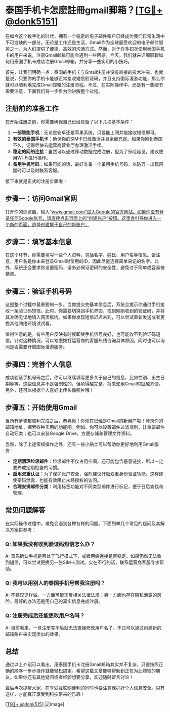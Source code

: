 # 泰国手机卡怎麽註冊gmail郵箱？[[TG💪+ @donk5151](https://t.me/s/donk5151)]

在如今这个数字化的时代，拥有一个稳定的电子邮件账户已经成为我们日常生活中不可或缺的一部分。无论是工作还是生活，Gmail作为全球最受欢迎的电子邮件服务之一，为人们提供了便捷、高效的沟通方式。然而，对于许多初次使用泰国手机卡的用户来说，注册Gmail邮箱可能会遇到一些困惑。今天，我们就来详细聊聊如何用泰国手机卡成功注册Gmail邮箱，并分享一些实用的小技巧。

首先，让我们明确一点：泰国的手机卡与Gmail注册并没有直接的技术冲突。也就是说，只要你的手机卡能够正常接收短信验证码，并且支持国际漫游功能，那么你就可以顺利地完成Gmail邮箱的注册流程。不过，在实际操作中，还是有一些细节需要注意，下面我们将一步步为你讲解整个过程。

## 注册前的准备工作

在开始注册之前，你需要确保自己已经具备了以下几项基本条件：

1. **一部智能手机**：无论是安卓还是苹果系统，只要能上网并能接收短信即可。
2. **有效的泰国手机卡**：确保你的SIM卡已经激活并且余额充足。如果你刚到泰国不久，记得尽快去运营商营业厅办理激活手续。
3. **稳定的网络连接**：虽然可以通过移动数据完成注册，但为了保险起见，建议使用Wi-Fi进行操作。
4. **备用手机号码**：如果可能的话，最好准备一个备用手机号码，以防万一出现问题时可以及时联系客服。

接下来就是正式的注册步骤啦！

## 步骤一：访问Gmail官网

打开你的浏览器，输入“www.gmail.com”进入Google的官方网站。如果你没有登录任何Google账号，请直接点击页面上的“创建账户”按钮。这里会引导你进入一个新的页面，选择创建属于自己的新账户。

## 步骤二：填写基本信息

在这个环节，你需要填写一些个人资料，包括名字、姓氏、用户名等信息。请注意，用户名是你未来登录Gmail时使用的ID，因此尽量选择简单易记的名字。此外，系统还会要求你设置密码，请务必保证密码的安全性，避免过于简单或容易被猜测。

## 步骤三：验证手机号码

这是整个过程中最重要的一步。当你提交完基本信息后，系统会提示你通过手机接收一条验证码短信。此时，你需要切换回手机界面，找到刚刚收到的验证码，并将其准确无误地填入网页框内。如果你发现短信迟迟未到，可以尝试重新发送或者更换其他网络环境试试看。

值得注意的是，有些用户反映有时候即使手机信号良好，也可能收不到验证码短信。针对这种情况，可以考虑拨打运营商的客服热线咨询具体原因，同时也可以询问是否需要开启国际漫游服务。

## 步骤四：完善个人信息

成功验证手机号码之后，你可以继续填写更多关于自己的信息，比如性别、出生日期等等。这些信息并不是强制性的，但填得越完整，将来使用Gmail时就越方便。另外，还可以根据个人喜好上传头像照片哦！

## 步骤五：开始使用Gmail

当所有步骤都顺利完成之后，恭喜你！你现在已经是Gmail的新用户啦！登录你的邮箱地址，探索各种实用的功能吧。例如，你可以设置邮件过滤规则，让重要邮件自动归类；也可以安装Google Drive，方便存储和管理文件资料。

当然，除了上述常规操作之外，还有一些小贴士可以帮助你更好地利用Gmail服务：

- **定期清理垃圾邮件**：垃圾邮件不仅占用空间，还可能包含恶意链接，所以一定要养成定期检查的习惯。
- **启用双重认证**：为了保护账户安全，强烈建议开启双重身份验证功能。这样即使密码泄露，也能有效阻止未经授权的访问。
- **合理安排邮件分类**：利用标签功能对不同类型邮件进行标记，便于日后查找和管理。

## 常见问题解答

在实际操作过程中，难免会遇到各种各样的问题。下面列举几个常见的疑问及其解决方案供参考：

### Q: 如果我没有收到验证码短信怎么办？
A: 首先确认手机是否处于飞行模式下，或者网络连接是否稳定。如果仍然无法收到短信，可以尝试更换另一张SIM卡测试。实在不行的话，联系运营商客服寻求帮助。

### Q: 我可以用别人的泰国手机号帮我注册吗？
A: 不建议这样做。一方面可能违反相关法律法规；另一方面也存在隐私泄露的风险。最好的办法还是用自己的真实信息完成注册。

### Q: 注册完成后还能更改用户名吗？
A: 目前看来，一旦注册完毕后就无法直接修改用户名了。不过可以通过创建新的邮箱账户来实现类似的效果。

## 总结

通过以上介绍可以看出，用泰国手机卡注册Gmail邮箱其实并不复杂，只要按照正确的顺序一步步操作就能轻松搞定。希望这篇文章能够帮助到正在为此烦恼的朋友。如果你还有其他疑问或者经验想要分享，欢迎随时留言讨论！

最后再次提醒大家，在享受互联网便利的同时也要注意保护好个人信息安全。只有这样，才能真正享受到科技带来的乐趣！

[[TG💪+ @donk5151](https://t.me/s/donk5151) ![Image](https://i.postimg.cc/rwNCRYN7/Snipaste-2025-04-30-17-27-05.png)]